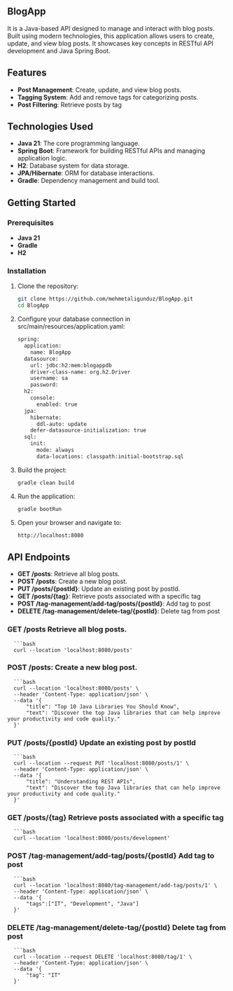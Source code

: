 ## BlogApp 
   It is a Java-based API designed to manage and interact with blog posts. Built using modern technologies, this application allows users to create, update, and view blog posts. It showcases key concepts in RESTful API development and Java Spring Boot.

## Features

- **Post Management**: Create, update, and view blog posts.
- **Tagging System**: Add and remove tags for categorizing posts.
- **Post Filtering**: Retrieve posts by tag

## Technologies Used

- **Java 21**: The core programming language.
- **Spring Boot**: Framework for building RESTful APIs and managing application logic.
- **H2**: Database system for data storage.
- **JPA/Hibernate**: ORM for database interactions.
- **Gradle**: Dependency management and build tool.

## Getting Started

### Prerequisites

- **Java 21**
- **Gradle**
- **H2**

### Installation

1. Clone the repository:
   ```bash
   git clone https://github.com/mehmetaligunduz/BlogApp.git
   cd BlogApp

2. Configure your database connection in src/main/resources/application.yaml:
   ```bash
   spring:
     application:
       name: BlogApp
     datasource:
       url: jdbc:h2:mem:blogappdb
       driver-class-name: org.h2.Driver
       username: sa
       password:
     h2:
       console:
         enabled: true
     jpa:
       hibernate:
         ddl-auto: update
       defer-datasource-initialization: true
     sql:
       init:
         mode: always
         data-locations: classpath:initial-bootstrap.sql

3. Build the project:
   ```bash
   gradle clean build

4. Run the application:
   ```bash
   gradle bootRun

5. Open your browser and navigate to:
   ```bash
   http://localhost:8080

## API Endpoints

- **GET /posts**: Retrieve all blog posts.
- **POST /posts**: Create a new blog post.
- **PUT /posts/{postId}**: Update an existing post by postId.
- **GET /posts/{tag}**: Retrieve posts associated with a specific tag
- **POST /tag-management/add-tag/posts/{postId}**: Add tag to post
- **DELETE /tag-management/delete-tag/{postId}**: Delete tag from post

### GET /posts Retrieve all blog posts.
      ```bash
      curl --location 'localhost:8080/posts'

### POST /posts: Create a new blog post.
      ```bash
      curl --location 'localhost:8080/posts' \
      --header 'Content-Type: application/json' \
      --data '{
          "title": "Top 10 Java Libraries You Should Know",
          "text": "Discover the top Java libraries that can help improve your productivity and code quality."
      }'
      
### PUT /posts/{postId} Update an existing post by postId
      ```bash
      curl --location --request PUT 'localhost:8080/posts/1' \
      --header 'Content-Type: application/json' \
      --data '{
          "title": "Understanding REST APIs",
          "text": "Discover the top Java libraries that can help improve your productivity and code quality."
      }'

### GET /posts/{tag} Retrieve posts associated with a specific tag
      ```bash
      curl --location 'localhost:8080/posts/development'

### POST /tag-management/add-tag/posts/{postId} Add tag to post
      ```bash
      curl --location 'localhost:8080/tag-management/add-tag/posts/1' \
      --header 'Content-Type: application/json' \
      --data '{
          "tags":["IT", "Development", "Java"]
      }'

### DELETE /tag-management/delete-tag/{postId} Delete tag from post
      ```bash
      curl --location --request DELETE 'localhost:8080/tag/1' \
      --header 'Content-Type: application/json' \
      --data '{
          "tag": "IT"
      }'

      
      






